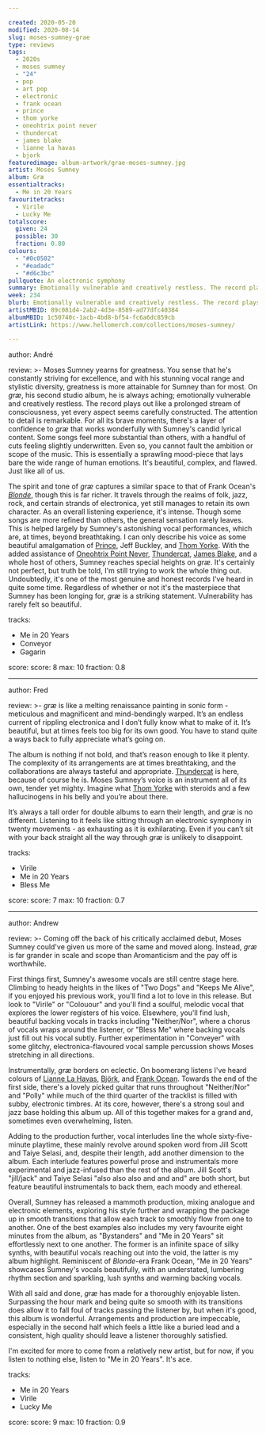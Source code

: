 ```yaml
---

created: 2020-05-20
modified: 2020-08-14
slug: moses-sumney-grae
type: reviews
tags:
  - 2020s
  - moses sumney
  - "24"
  - pop
  - art pop
  - electronic
  - frank ocean
  - prince
  - thom yorke
  - oneohtrix point never
  - thundercat
  - james blake
  - lianne la havas
  - bjork
featuredimage: album-artwork/grae-moses-sumney.jpg
artist: Moses Sumney
album: Græ
essentialtracks:
  - Me in 20 Years
favouritetracks:
  - Virile
  - Lucky Me
totalscore:
  given: 24
  possible: 30
  fraction: 0.80
colours:
  - "#0c0502"
  - "#eadadc"
  - "#d6c3bc"
pullquote: An electronic symphony
summary: Emotionally vulnerable and creatively restless. The record plays out like a prolonged stream of consciousness, yet every aspect seems carefully constructed. The attention to detail is remarkable.
week: 234
blurb: Emotionally vulnerable and creatively restless. The record plays out like a prolonged stream of consciousness, yet every aspect seems carefully constructed.
artistMBID: 89c081d4-2ab2-4d3e-8589-ad77dfc40384
albumMBID: 1c50740c-1acb-4bd8-bf54-fc6a6dc859cb
artistLink: https://www.hellomerch.com/collections/moses-sumney/

---
```


author: André

review: >-
  Moses Sumney yearns for greatness. You sense that he's constantly striving for excellence, and with his stunning vocal range and stylistic diversity, greatness is more attainable for Sumney than for most. On *græ*, his second studio album, he is always aching; emotionally vulnerable and creatively restless. The record plays out like a prolonged stream of consciousness, yet every aspect seems carefully constructed. The attention to detail is remarkable. For all its brave moments, there's a layer of confidence to *græ* that works wonderfully with Sumney's candid lyrical content. Some songs feel more substantial than others, with a handful of cuts feeling slightly underwritten. Even so, you cannot fault the ambition or scope of the music. This is essentially a sprawling mood-piece that lays bare the wide range of human emotions. It's beautiful, complex, and flawed. Just like all of us.

  The spirit and tone of *græ* captures a similar space to that of Frank Ocean's [*Blonde*](/reviews/frank-ocean-blond/), though this is far richer. It travels through the realms of folk, jazz, rock, and certain strands of electronica, yet still manages to retain its own character. As an overall listening experience, it's intense. Though some songs are more refined than others, the general sensation rarely leaves. This is helped largely by Sumney's astonishing vocal performances, which are, at times, beyond breathtaking. I can only describe his voice as some beautiful amalgamation of [Prince](/reviews/prince-purple-rain/), Jeff Buckley, and [Thom Yorke](/reviews/thom-yorke-anima/). With the added assistance of [Oneohtrix Point Never](/reviews/oneohtrix-point-never-age-of/), [Thundercat](/reviews/thundercat-it-is-what-it-is/), [James Blake](/reviews/james-blake-assume-form/), and a whole host of others, Sumney reaches special heights on *græ*. It's certainly not perfect, but truth be told, I'm still trying to work the whole thing out. Undoubtedly, it's one of the most genuine and honest records I've heard in quite some time. Regardless of whether or not it's the masterpiece that Sumney has been longing for, *græ* is a striking statement. Vulnerability has rarely felt so beautiful.

tracks:
  - Me in 20 Years
  - Conveyor
  - Gagarin

score:
  score: 8
  max: 10
  fraction: 0.8

---
author: Fred

review: >-
  *græ* is like a melting renaissance painting in sonic form - meticulous and magnificent and mind-bendingly warped. It’s an endless current of rippling electronica and I don’t fully know what to make of it. It’s beautiful, but at times feels too big for its own good. You have to stand quite a ways back to fully appreciate what’s going on.

  The album is nothing if not bold, and that’s reason enough to like it plenty. The complexity of its arrangements are at times breathtaking, and the collaborations are always tasteful and appropriate. [Thundercat](/reviews/thundercat-drunk/) is here, because of course he is. Moses Sumney’s voice is an instrument all of its own, tender yet mighty. Imagine what [Thom Yorke](/reviews/thom-yorke-the-eraser/) with steroids and a few hallucinogens in his belly and you’re about there.

  It’s always a tall order for double albums to earn their length, and *græ* is no different. Listening to it feels like sitting through an electronic symphony in twenty movements - as exhausting as it is exhilarating. Even if you can’t sit with your back straight all the way through *græ* is unlikely to disappoint.

tracks:
  - Virile
  - Me in 20 Years
  - Bless Me

score:
  score: 7
  max: 10
  fraction: 0.7

---
author: Andrew

review: >-
  Coming off the back of his critically acclaimed debut, Moses Sumney could've given us more of the same and moved along. Instead, *græ* is far grander in scale and scope than Aromanticism and the pay off is worthwhile.

  First things first, Sumney's awesome vocals are still centre stage here. Climbing to heady heights in the likes of "Two Dogs" and "Keeps Me Alive", if you enjoyed his previous work, you'll find a lot to love in this release. But look to "Virile" or "Colouour" and you'll find a soulful, melodic vocal that explores the lower registers of his voice. Elsewhere, you'll find lush, beautiful backing vocals in tracks including "Neither/Nor", where a chorus of vocals wraps around the listener, or "Bless Me" where backing vocals just fill out his vocal subtly. Further experimentation in "Conveyer" with some glitchy, electronica-flavoured vocal sample percussion shows Moses stretching in all directions.

  Instrumentally, *græ* borders on eclectic. On boomerang listens I've heard colours of [Lianne La Havas](/reviews/lianne-la-havas-blood/), [Björk](/reviews/bjork-homogenic/), and [Frank Ocean](/reviews/frank-ocean-channel-orange/). Towards the end of the first side, there's a lovely picked guitar that runs throughout "Neither/Nor" and "Polly" while much of the third quarter of the tracklist is filled with subby, electronic timbres. At its core, however, there's a strong soul and jazz base holding this album up. All of this together makes for a grand and, sometimes even overwhelming, listen.

  Adding to the production further, vocal interludes line the whole sixty-five-minute playtime, these mainly revolve around spoken word from Jill Scott and Taiye Selasi, and, despite their length, add another dimension to the album. Each interlude features powerful prose and instrumentals more experimental and jazz-infused than the rest of the album. Jill Scott's "jill/jack" and Taiye Selasi "also also also and and and" are both short, but feature beautiful instrumentals to back them, each moody and ethereal.

  Overall, Sumney has released a mammoth production, mixing analogue and electronic elements, exploring his style further and wrapping the package up in smooth transitions that allow each track to smoothly flow from one to another. One of the best examples also includes my very favourite eight minutes from the album, as "Bystanders" and "Me in 20 Years" sit effortlessly next to one another. The former is an infinite space of silky synths, with beautiful vocals reaching out into the void, the latter is my album highlight. Reminiscent of *Blonde*-era Frank Ocean, "Me in 20 Years" showcases Sumney's vocals beautifully, with an understated, lumbering rhythm section and sparkling, lush synths and warming backing vocals.

  With all said and done, *græ* has made for a thoroughly enjoyable listen. Surpassing the hour mark and being quite so smooth with its transitions does allow it to fall foul of tracks passing the listener by, but when it's good, this album is wonderful. Arrangements and production are impeccable, especially in the second half which feels a little like a buried lead and a consistent, high quality should leave a listener thoroughly satisfied.

  I'm excited for more to come from a relatively new artist, but for now, if you listen to nothing else, listen to "Me in 20 Years". It's ace.

tracks:
  - Me in 20 Years
  - Virile
  - Lucky Me

score:
  score: 9
  max: 10
  fraction: 0.9
